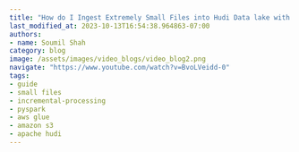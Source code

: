 ```yaml
---
title: "How do I Ingest Extremely Small Files into Hudi Data lake with Glue Incremental data processing"
last_modified_at: 2023-10-13T16:54:38.964863-07:00
authors:
- name: Soumil Shah
category: blog
image: /assets/images/video_blogs/video_blog2.png
navigate: "https://www.youtube.com/watch?v=BvoLVeidd-0"
tags:
- guide
- small files
- incremental-processing
- pyspark
- aws glue
- amazon s3
- apache hudi
---
```

